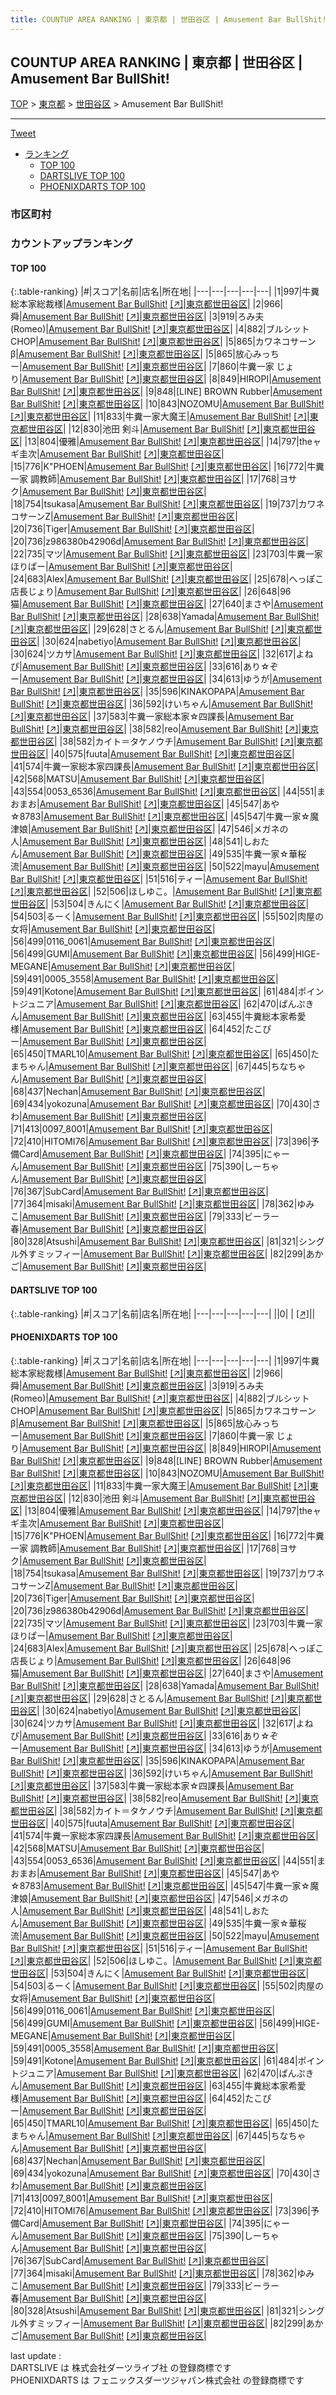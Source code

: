 ```yaml
---
title: COUNTUP AREA RANKING | 東京都 | 世田谷区 | Amusement Bar BullShit!
---
```

## COUNTUP AREA RANKING | 東京都 | 世田谷区 | Amusement Bar BullShit!

[TOP](/darts/rank/) > [東京都](/darts/rank/東京都/) > [世田谷区](/darts/rank/東京都/世田谷区/) > Amusement Bar BullShit!

___

<a href="https://twitter.com/share?ref_src=twsrc%5Etfw" data-text="COUNTUP AREA RANKING | 東京都世田谷区Amusement Bar BullShit!" class="twitter-share-button" data-hashtags="DARTSLIVE,PHOENIXDARTS,darts,ダーツ" data-show-count="false">Tweet</a>

* [ランキング](#カウントアップランキング)
    * [TOP 100](#top-100)
    * [DARTSLIVE TOP 100](#dartslive-top-100)
    * [PHOENIXDARTS TOP 100](#phoenixdarts-top-100)

### 市区町村

<ul>

</ul>

### カウントアップランキング

#### TOP 100



{:.table-ranking}
|#|スコア|名前|店名|所在地|
|---|---|---|---|---|
|1|997|<span class="rank-name-pd">牛糞総本家総裁様</span>|<a href="/darts/rank/shops/45132.html">Amusement Bar BullShit!</a> <a href="https://vs.phoenixdarts.com/jp/shop/shopDetailInfo/s_45132?s_seq=45132">[↗]</a>|<a href="/darts/rank/東京都/世田谷区">東京都世田谷区</a>|
|2|966|<span class="rank-name-pd">舜</span>|<a href="/darts/rank/shops/45132.html">Amusement Bar BullShit!</a> <a href="https://vs.phoenixdarts.com/jp/shop/shopDetailInfo/s_45132?s_seq=45132">[↗]</a>|<a href="/darts/rank/東京都/世田谷区">東京都世田谷区</a>|
|3|919|<span class="rank-name-pd">ろみ夫 (Romeo)</span>|<a href="/darts/rank/shops/45132.html">Amusement Bar BullShit!</a> <a href="https://vs.phoenixdarts.com/jp/shop/shopDetailInfo/s_45132?s_seq=45132">[↗]</a>|<a href="/darts/rank/東京都/世田谷区">東京都世田谷区</a>|
|4|882|<span class="rank-name-pd">ブルシットCHOP</span>|<a href="/darts/rank/shops/45132.html">Amusement Bar BullShit!</a> <a href="https://vs.phoenixdarts.com/jp/shop/shopDetailInfo/s_45132?s_seq=45132">[↗]</a>|<a href="/darts/rank/東京都/世田谷区">東京都世田谷区</a>|
|5|865|<span class="rank-name-pd">カワネコサーンβ</span>|<a href="/darts/rank/shops/45132.html">Amusement Bar BullShit!</a> <a href="https://vs.phoenixdarts.com/jp/shop/shopDetailInfo/s_45132?s_seq=45132">[↗]</a>|<a href="/darts/rank/東京都/世田谷区">東京都世田谷区</a>|
|5|865|<span class="rank-name-pd">放心みっちー</span>|<a href="/darts/rank/shops/45132.html">Amusement Bar BullShit!</a> <a href="https://vs.phoenixdarts.com/jp/shop/shopDetailInfo/s_45132?s_seq=45132">[↗]</a>|<a href="/darts/rank/東京都/世田谷区">東京都世田谷区</a>|
|7|860|<span class="rank-name-pd">牛糞一家 じょり</span>|<a href="/darts/rank/shops/45132.html">Amusement Bar BullShit!</a> <a href="https://vs.phoenixdarts.com/jp/shop/shopDetailInfo/s_45132?s_seq=45132">[↗]</a>|<a href="/darts/rank/東京都/世田谷区">東京都世田谷区</a>|
|8|849|<span class="rank-name-pd">HIROPI</span>|<a href="/darts/rank/shops/45132.html">Amusement Bar BullShit!</a> <a href="https://vs.phoenixdarts.com/jp/shop/shopDetailInfo/s_45132?s_seq=45132">[↗]</a>|<a href="/darts/rank/東京都/世田谷区">東京都世田谷区</a>|
|9|848|<span class="rank-name-pd">[LINE] BROWN Rubber</span>|<a href="/darts/rank/shops/45132.html">Amusement Bar BullShit!</a> <a href="https://vs.phoenixdarts.com/jp/shop/shopDetailInfo/s_45132?s_seq=45132">[↗]</a>|<a href="/darts/rank/東京都/世田谷区">東京都世田谷区</a>|
|10|843|<span class="rank-name-pd">NOZOMU</span>|<a href="/darts/rank/shops/45132.html">Amusement Bar BullShit!</a> <a href="https://vs.phoenixdarts.com/jp/shop/shopDetailInfo/s_45132?s_seq=45132">[↗]</a>|<a href="/darts/rank/東京都/世田谷区">東京都世田谷区</a>|
|11|833|<span class="rank-name-pd">牛糞一家大魔王</span>|<a href="/darts/rank/shops/45132.html">Amusement Bar BullShit!</a> <a href="https://vs.phoenixdarts.com/jp/shop/shopDetailInfo/s_45132?s_seq=45132">[↗]</a>|<a href="/darts/rank/東京都/世田谷区">東京都世田谷区</a>|
|12|830|<span class="rank-name-pd">池田 剣斗</span>|<a href="/darts/rank/shops/45132.html">Amusement Bar BullShit!</a> <a href="https://vs.phoenixdarts.com/jp/shop/shopDetailInfo/s_45132?s_seq=45132">[↗]</a>|<a href="/darts/rank/東京都/世田谷区">東京都世田谷区</a>|
|13|804|<span class="rank-name-pd">優雅</span>|<a href="/darts/rank/shops/45132.html">Amusement Bar BullShit!</a> <a href="https://vs.phoenixdarts.com/jp/shop/shopDetailInfo/s_45132?s_seq=45132">[↗]</a>|<a href="/darts/rank/東京都/世田谷区">東京都世田谷区</a>|
|14|797|<span class="rank-name-pd">theャギ圭次</span>|<a href="/darts/rank/shops/45132.html">Amusement Bar BullShit!</a> <a href="https://vs.phoenixdarts.com/jp/shop/shopDetailInfo/s_45132?s_seq=45132">[↗]</a>|<a href="/darts/rank/東京都/世田谷区">東京都世田谷区</a>|
|15|776|<span class="rank-name-pd">K&quot;PHOEN</span>|<a href="/darts/rank/shops/45132.html">Amusement Bar BullShit!</a> <a href="https://vs.phoenixdarts.com/jp/shop/shopDetailInfo/s_45132?s_seq=45132">[↗]</a>|<a href="/darts/rank/東京都/世田谷区">東京都世田谷区</a>|
|16|772|<span class="rank-name-pd">牛糞一家 調教師</span>|<a href="/darts/rank/shops/45132.html">Amusement Bar BullShit!</a> <a href="https://vs.phoenixdarts.com/jp/shop/shopDetailInfo/s_45132?s_seq=45132">[↗]</a>|<a href="/darts/rank/東京都/世田谷区">東京都世田谷区</a>|
|17|768|<span class="rank-name-pd">ヨサク</span>|<a href="/darts/rank/shops/45132.html">Amusement Bar BullShit!</a> <a href="https://vs.phoenixdarts.com/jp/shop/shopDetailInfo/s_45132?s_seq=45132">[↗]</a>|<a href="/darts/rank/東京都/世田谷区">東京都世田谷区</a>|
|18|754|<span class="rank-name-pd">tsukasa</span>|<a href="/darts/rank/shops/45132.html">Amusement Bar BullShit!</a> <a href="https://vs.phoenixdarts.com/jp/shop/shopDetailInfo/s_45132?s_seq=45132">[↗]</a>|<a href="/darts/rank/東京都/世田谷区">東京都世田谷区</a>|
|19|737|<span class="rank-name-pd">カワネコサーンZ</span>|<a href="/darts/rank/shops/45132.html">Amusement Bar BullShit!</a> <a href="https://vs.phoenixdarts.com/jp/shop/shopDetailInfo/s_45132?s_seq=45132">[↗]</a>|<a href="/darts/rank/東京都/世田谷区">東京都世田谷区</a>|
|20|736|<span class="rank-name-pd">Tiger</span>|<a href="/darts/rank/shops/45132.html">Amusement Bar BullShit!</a> <a href="https://vs.phoenixdarts.com/jp/shop/shopDetailInfo/s_45132?s_seq=45132">[↗]</a>|<a href="/darts/rank/東京都/世田谷区">東京都世田谷区</a>|
|20|736|<span class="rank-name-pd">z986380b42906d</span>|<a href="/darts/rank/shops/45132.html">Amusement Bar BullShit!</a> <a href="https://vs.phoenixdarts.com/jp/shop/shopDetailInfo/s_45132?s_seq=45132">[↗]</a>|<a href="/darts/rank/東京都/世田谷区">東京都世田谷区</a>|
|22|735|<span class="rank-name-pd">マツ</span>|<a href="/darts/rank/shops/45132.html">Amusement Bar BullShit!</a> <a href="https://vs.phoenixdarts.com/jp/shop/shopDetailInfo/s_45132?s_seq=45132">[↗]</a>|<a href="/darts/rank/東京都/世田谷区">東京都世田谷区</a>|
|23|703|<span class="rank-name-pd">牛糞一家ほりぱー</span>|<a href="/darts/rank/shops/45132.html">Amusement Bar BullShit!</a> <a href="https://vs.phoenixdarts.com/jp/shop/shopDetailInfo/s_45132?s_seq=45132">[↗]</a>|<a href="/darts/rank/東京都/世田谷区">東京都世田谷区</a>|
|24|683|<span class="rank-name-pd">Alex</span>|<a href="/darts/rank/shops/45132.html">Amusement Bar BullShit!</a> <a href="https://vs.phoenixdarts.com/jp/shop/shopDetailInfo/s_45132?s_seq=45132">[↗]</a>|<a href="/darts/rank/東京都/世田谷区">東京都世田谷区</a>|
|25|678|<span class="rank-name-pd">へっぽこ店長じょり</span>|<a href="/darts/rank/shops/45132.html">Amusement Bar BullShit!</a> <a href="https://vs.phoenixdarts.com/jp/shop/shopDetailInfo/s_45132?s_seq=45132">[↗]</a>|<a href="/darts/rank/東京都/世田谷区">東京都世田谷区</a>|
|26|648|<span class="rank-name-pd">96猫</span>|<a href="/darts/rank/shops/45132.html">Amusement Bar BullShit!</a> <a href="https://vs.phoenixdarts.com/jp/shop/shopDetailInfo/s_45132?s_seq=45132">[↗]</a>|<a href="/darts/rank/東京都/世田谷区">東京都世田谷区</a>|
|27|640|<span class="rank-name-pd">まさや</span>|<a href="/darts/rank/shops/45132.html">Amusement Bar BullShit!</a> <a href="https://vs.phoenixdarts.com/jp/shop/shopDetailInfo/s_45132?s_seq=45132">[↗]</a>|<a href="/darts/rank/東京都/世田谷区">東京都世田谷区</a>|
|28|638|<span class="rank-name-pd">Yamada</span>|<a href="/darts/rank/shops/45132.html">Amusement Bar BullShit!</a> <a href="https://vs.phoenixdarts.com/jp/shop/shopDetailInfo/s_45132?s_seq=45132">[↗]</a>|<a href="/darts/rank/東京都/世田谷区">東京都世田谷区</a>|
|29|628|<span class="rank-name-pd">さとるん</span>|<a href="/darts/rank/shops/45132.html">Amusement Bar BullShit!</a> <a href="https://vs.phoenixdarts.com/jp/shop/shopDetailInfo/s_45132?s_seq=45132">[↗]</a>|<a href="/darts/rank/東京都/世田谷区">東京都世田谷区</a>|
|30|624|<span class="rank-name-pd">nabetiyo</span>|<a href="/darts/rank/shops/45132.html">Amusement Bar BullShit!</a> <a href="https://vs.phoenixdarts.com/jp/shop/shopDetailInfo/s_45132?s_seq=45132">[↗]</a>|<a href="/darts/rank/東京都/世田谷区">東京都世田谷区</a>|
|30|624|<span class="rank-name-pd">ツカサ</span>|<a href="/darts/rank/shops/45132.html">Amusement Bar BullShit!</a> <a href="https://vs.phoenixdarts.com/jp/shop/shopDetailInfo/s_45132?s_seq=45132">[↗]</a>|<a href="/darts/rank/東京都/世田谷区">東京都世田谷区</a>|
|32|617|<span class="rank-name-pd">よねぴ</span>|<a href="/darts/rank/shops/45132.html">Amusement Bar BullShit!</a> <a href="https://vs.phoenixdarts.com/jp/shop/shopDetailInfo/s_45132?s_seq=45132">[↗]</a>|<a href="/darts/rank/東京都/世田谷区">東京都世田谷区</a>|
|33|616|<span class="rank-name-pd">あり☆ぞー</span>|<a href="/darts/rank/shops/45132.html">Amusement Bar BullShit!</a> <a href="https://vs.phoenixdarts.com/jp/shop/shopDetailInfo/s_45132?s_seq=45132">[↗]</a>|<a href="/darts/rank/東京都/世田谷区">東京都世田谷区</a>|
|34|613|<span class="rank-name-pd">ゆうが</span>|<a href="/darts/rank/shops/45132.html">Amusement Bar BullShit!</a> <a href="https://vs.phoenixdarts.com/jp/shop/shopDetailInfo/s_45132?s_seq=45132">[↗]</a>|<a href="/darts/rank/東京都/世田谷区">東京都世田谷区</a>|
|35|596|<span class="rank-name-pd">KINAKOPAPA</span>|<a href="/darts/rank/shops/45132.html">Amusement Bar BullShit!</a> <a href="https://vs.phoenixdarts.com/jp/shop/shopDetailInfo/s_45132?s_seq=45132">[↗]</a>|<a href="/darts/rank/東京都/世田谷区">東京都世田谷区</a>|
|36|592|<span class="rank-name-pd">けいちゃん</span>|<a href="/darts/rank/shops/45132.html">Amusement Bar BullShit!</a> <a href="https://vs.phoenixdarts.com/jp/shop/shopDetailInfo/s_45132?s_seq=45132">[↗]</a>|<a href="/darts/rank/東京都/世田谷区">東京都世田谷区</a>|
|37|583|<span class="rank-name-pd">牛糞一家総本家☆四課長</span>|<a href="/darts/rank/shops/45132.html">Amusement Bar BullShit!</a> <a href="https://vs.phoenixdarts.com/jp/shop/shopDetailInfo/s_45132?s_seq=45132">[↗]</a>|<a href="/darts/rank/東京都/世田谷区">東京都世田谷区</a>|
|38|582|<span class="rank-name-pd">reo</span>|<a href="/darts/rank/shops/45132.html">Amusement Bar BullShit!</a> <a href="https://vs.phoenixdarts.com/jp/shop/shopDetailInfo/s_45132?s_seq=45132">[↗]</a>|<a href="/darts/rank/東京都/世田谷区">東京都世田谷区</a>|
|38|582|<span class="rank-name-pd">カイト＝タケノウチ</span>|<a href="/darts/rank/shops/45132.html">Amusement Bar BullShit!</a> <a href="https://vs.phoenixdarts.com/jp/shop/shopDetailInfo/s_45132?s_seq=45132">[↗]</a>|<a href="/darts/rank/東京都/世田谷区">東京都世田谷区</a>|
|40|575|<span class="rank-name-pd">fuuta</span>|<a href="/darts/rank/shops/45132.html">Amusement Bar BullShit!</a> <a href="https://vs.phoenixdarts.com/jp/shop/shopDetailInfo/s_45132?s_seq=45132">[↗]</a>|<a href="/darts/rank/東京都/世田谷区">東京都世田谷区</a>|
|41|574|<span class="rank-name-pd">牛糞一家総本家四課長</span>|<a href="/darts/rank/shops/45132.html">Amusement Bar BullShit!</a> <a href="https://vs.phoenixdarts.com/jp/shop/shopDetailInfo/s_45132?s_seq=45132">[↗]</a>|<a href="/darts/rank/東京都/世田谷区">東京都世田谷区</a>|
|42|568|<span class="rank-name-pd">MATSU</span>|<a href="/darts/rank/shops/45132.html">Amusement Bar BullShit!</a> <a href="https://vs.phoenixdarts.com/jp/shop/shopDetailInfo/s_45132?s_seq=45132">[↗]</a>|<a href="/darts/rank/東京都/世田谷区">東京都世田谷区</a>|
|43|554|<span class="rank-name-pd">0053_6536</span>|<a href="/darts/rank/shops/45132.html">Amusement Bar BullShit!</a> <a href="https://vs.phoenixdarts.com/jp/shop/shopDetailInfo/s_45132?s_seq=45132">[↗]</a>|<a href="/darts/rank/東京都/世田谷区">東京都世田谷区</a>|
|44|551|<span class="rank-name-pd">まおまお</span>|<a href="/darts/rank/shops/45132.html">Amusement Bar BullShit!</a> <a href="https://vs.phoenixdarts.com/jp/shop/shopDetailInfo/s_45132?s_seq=45132">[↗]</a>|<a href="/darts/rank/東京都/世田谷区">東京都世田谷区</a>|
|45|547|<span class="rank-name-pd">あや☆8783</span>|<a href="/darts/rank/shops/45132.html">Amusement Bar BullShit!</a> <a href="https://vs.phoenixdarts.com/jp/shop/shopDetailInfo/s_45132?s_seq=45132">[↗]</a>|<a href="/darts/rank/東京都/世田谷区">東京都世田谷区</a>|
|45|547|<span class="rank-name-pd">牛糞一家☆魔津娘</span>|<a href="/darts/rank/shops/45132.html">Amusement Bar BullShit!</a> <a href="https://vs.phoenixdarts.com/jp/shop/shopDetailInfo/s_45132?s_seq=45132">[↗]</a>|<a href="/darts/rank/東京都/世田谷区">東京都世田谷区</a>|
|47|546|<span class="rank-name-pd">メガネの人</span>|<a href="/darts/rank/shops/45132.html">Amusement Bar BullShit!</a> <a href="https://vs.phoenixdarts.com/jp/shop/shopDetailInfo/s_45132?s_seq=45132">[↗]</a>|<a href="/darts/rank/東京都/世田谷区">東京都世田谷区</a>|
|48|541|<span class="rank-name-pd">しおたん</span>|<a href="/darts/rank/shops/45132.html">Amusement Bar BullShit!</a> <a href="https://vs.phoenixdarts.com/jp/shop/shopDetailInfo/s_45132?s_seq=45132">[↗]</a>|<a href="/darts/rank/東京都/世田谷区">東京都世田谷区</a>|
|49|535|<span class="rank-name-pd">牛糞一家☆華桜流</span>|<a href="/darts/rank/shops/45132.html">Amusement Bar BullShit!</a> <a href="https://vs.phoenixdarts.com/jp/shop/shopDetailInfo/s_45132?s_seq=45132">[↗]</a>|<a href="/darts/rank/東京都/世田谷区">東京都世田谷区</a>|
|50|522|<span class="rank-name-pd">mayu</span>|<a href="/darts/rank/shops/45132.html">Amusement Bar BullShit!</a> <a href="https://vs.phoenixdarts.com/jp/shop/shopDetailInfo/s_45132?s_seq=45132">[↗]</a>|<a href="/darts/rank/東京都/世田谷区">東京都世田谷区</a>|
|51|516|<span class="rank-name-pd">ティー</span>|<a href="/darts/rank/shops/45132.html">Amusement Bar BullShit!</a> <a href="https://vs.phoenixdarts.com/jp/shop/shopDetailInfo/s_45132?s_seq=45132">[↗]</a>|<a href="/darts/rank/東京都/世田谷区">東京都世田谷区</a>|
|52|506|<span class="rank-name-pd">ほしゆこ。</span>|<a href="/darts/rank/shops/45132.html">Amusement Bar BullShit!</a> <a href="https://vs.phoenixdarts.com/jp/shop/shopDetailInfo/s_45132?s_seq=45132">[↗]</a>|<a href="/darts/rank/東京都/世田谷区">東京都世田谷区</a>|
|53|504|<span class="rank-name-pd">きんにく</span>|<a href="/darts/rank/shops/45132.html">Amusement Bar BullShit!</a> <a href="https://vs.phoenixdarts.com/jp/shop/shopDetailInfo/s_45132?s_seq=45132">[↗]</a>|<a href="/darts/rank/東京都/世田谷区">東京都世田谷区</a>|
|54|503|<span class="rank-name-pd">るーく</span>|<a href="/darts/rank/shops/45132.html">Amusement Bar BullShit!</a> <a href="https://vs.phoenixdarts.com/jp/shop/shopDetailInfo/s_45132?s_seq=45132">[↗]</a>|<a href="/darts/rank/東京都/世田谷区">東京都世田谷区</a>|
|55|502|<span class="rank-name-pd">肉屋の女将</span>|<a href="/darts/rank/shops/45132.html">Amusement Bar BullShit!</a> <a href="https://vs.phoenixdarts.com/jp/shop/shopDetailInfo/s_45132?s_seq=45132">[↗]</a>|<a href="/darts/rank/東京都/世田谷区">東京都世田谷区</a>|
|56|499|<span class="rank-name-pd">0116_0061</span>|<a href="/darts/rank/shops/45132.html">Amusement Bar BullShit!</a> <a href="https://vs.phoenixdarts.com/jp/shop/shopDetailInfo/s_45132?s_seq=45132">[↗]</a>|<a href="/darts/rank/東京都/世田谷区">東京都世田谷区</a>|
|56|499|<span class="rank-name-pd">GUMI</span>|<a href="/darts/rank/shops/45132.html">Amusement Bar BullShit!</a> <a href="https://vs.phoenixdarts.com/jp/shop/shopDetailInfo/s_45132?s_seq=45132">[↗]</a>|<a href="/darts/rank/東京都/世田谷区">東京都世田谷区</a>|
|56|499|<span class="rank-name-pd">HIGE-MEGANE</span>|<a href="/darts/rank/shops/45132.html">Amusement Bar BullShit!</a> <a href="https://vs.phoenixdarts.com/jp/shop/shopDetailInfo/s_45132?s_seq=45132">[↗]</a>|<a href="/darts/rank/東京都/世田谷区">東京都世田谷区</a>|
|59|491|<span class="rank-name-pd">0005_3558</span>|<a href="/darts/rank/shops/45132.html">Amusement Bar BullShit!</a> <a href="https://vs.phoenixdarts.com/jp/shop/shopDetailInfo/s_45132?s_seq=45132">[↗]</a>|<a href="/darts/rank/東京都/世田谷区">東京都世田谷区</a>|
|59|491|<span class="rank-name-pd">Kotone</span>|<a href="/darts/rank/shops/45132.html">Amusement Bar BullShit!</a> <a href="https://vs.phoenixdarts.com/jp/shop/shopDetailInfo/s_45132?s_seq=45132">[↗]</a>|<a href="/darts/rank/東京都/世田谷区">東京都世田谷区</a>|
|61|484|<span class="rank-name-pd">ポイントジュニア</span>|<a href="/darts/rank/shops/45132.html">Amusement Bar BullShit!</a> <a href="https://vs.phoenixdarts.com/jp/shop/shopDetailInfo/s_45132?s_seq=45132">[↗]</a>|<a href="/darts/rank/東京都/世田谷区">東京都世田谷区</a>|
|62|470|<span class="rank-name-pd">ぱんぷきん</span>|<a href="/darts/rank/shops/45132.html">Amusement Bar BullShit!</a> <a href="https://vs.phoenixdarts.com/jp/shop/shopDetailInfo/s_45132?s_seq=45132">[↗]</a>|<a href="/darts/rank/東京都/世田谷区">東京都世田谷区</a>|
|63|455|<span class="rank-name-pd">牛糞総本家希愛様</span>|<a href="/darts/rank/shops/45132.html">Amusement Bar BullShit!</a> <a href="https://vs.phoenixdarts.com/jp/shop/shopDetailInfo/s_45132?s_seq=45132">[↗]</a>|<a href="/darts/rank/東京都/世田谷区">東京都世田谷区</a>|
|64|452|<span class="rank-name-pd">たこぴー</span>|<a href="/darts/rank/shops/45132.html">Amusement Bar BullShit!</a> <a href="https://vs.phoenixdarts.com/jp/shop/shopDetailInfo/s_45132?s_seq=45132">[↗]</a>|<a href="/darts/rank/東京都/世田谷区">東京都世田谷区</a>|
|65|450|<span class="rank-name-pd">TMARL10</span>|<a href="/darts/rank/shops/45132.html">Amusement Bar BullShit!</a> <a href="https://vs.phoenixdarts.com/jp/shop/shopDetailInfo/s_45132?s_seq=45132">[↗]</a>|<a href="/darts/rank/東京都/世田谷区">東京都世田谷区</a>|
|65|450|<span class="rank-name-pd">たまちゃん</span>|<a href="/darts/rank/shops/45132.html">Amusement Bar BullShit!</a> <a href="https://vs.phoenixdarts.com/jp/shop/shopDetailInfo/s_45132?s_seq=45132">[↗]</a>|<a href="/darts/rank/東京都/世田谷区">東京都世田谷区</a>|
|67|445|<span class="rank-name-pd">ちなちゃん</span>|<a href="/darts/rank/shops/45132.html">Amusement Bar BullShit!</a> <a href="https://vs.phoenixdarts.com/jp/shop/shopDetailInfo/s_45132?s_seq=45132">[↗]</a>|<a href="/darts/rank/東京都/世田谷区">東京都世田谷区</a>|
|68|437|<span class="rank-name-pd">Nechan</span>|<a href="/darts/rank/shops/45132.html">Amusement Bar BullShit!</a> <a href="https://vs.phoenixdarts.com/jp/shop/shopDetailInfo/s_45132?s_seq=45132">[↗]</a>|<a href="/darts/rank/東京都/世田谷区">東京都世田谷区</a>|
|69|434|<span class="rank-name-pd">yokozuna</span>|<a href="/darts/rank/shops/45132.html">Amusement Bar BullShit!</a> <a href="https://vs.phoenixdarts.com/jp/shop/shopDetailInfo/s_45132?s_seq=45132">[↗]</a>|<a href="/darts/rank/東京都/世田谷区">東京都世田谷区</a>|
|70|430|<span class="rank-name-pd">さわ</span>|<a href="/darts/rank/shops/45132.html">Amusement Bar BullShit!</a> <a href="https://vs.phoenixdarts.com/jp/shop/shopDetailInfo/s_45132?s_seq=45132">[↗]</a>|<a href="/darts/rank/東京都/世田谷区">東京都世田谷区</a>|
|71|413|<span class="rank-name-pd">0097_8001</span>|<a href="/darts/rank/shops/45132.html">Amusement Bar BullShit!</a> <a href="https://vs.phoenixdarts.com/jp/shop/shopDetailInfo/s_45132?s_seq=45132">[↗]</a>|<a href="/darts/rank/東京都/世田谷区">東京都世田谷区</a>|
|72|410|<span class="rank-name-pd">HITOMI76</span>|<a href="/darts/rank/shops/45132.html">Amusement Bar BullShit!</a> <a href="https://vs.phoenixdarts.com/jp/shop/shopDetailInfo/s_45132?s_seq=45132">[↗]</a>|<a href="/darts/rank/東京都/世田谷区">東京都世田谷区</a>|
|73|396|<span class="rank-name-pd">予備Card</span>|<a href="/darts/rank/shops/45132.html">Amusement Bar BullShit!</a> <a href="https://vs.phoenixdarts.com/jp/shop/shopDetailInfo/s_45132?s_seq=45132">[↗]</a>|<a href="/darts/rank/東京都/世田谷区">東京都世田谷区</a>|
|74|395|<span class="rank-name-pd">にゃーん</span>|<a href="/darts/rank/shops/45132.html">Amusement Bar BullShit!</a> <a href="https://vs.phoenixdarts.com/jp/shop/shopDetailInfo/s_45132?s_seq=45132">[↗]</a>|<a href="/darts/rank/東京都/世田谷区">東京都世田谷区</a>|
|75|390|<span class="rank-name-pd">しーちゃん</span>|<a href="/darts/rank/shops/45132.html">Amusement Bar BullShit!</a> <a href="https://vs.phoenixdarts.com/jp/shop/shopDetailInfo/s_45132?s_seq=45132">[↗]</a>|<a href="/darts/rank/東京都/世田谷区">東京都世田谷区</a>|
|76|367|<span class="rank-name-pd">SubCard</span>|<a href="/darts/rank/shops/45132.html">Amusement Bar BullShit!</a> <a href="https://vs.phoenixdarts.com/jp/shop/shopDetailInfo/s_45132?s_seq=45132">[↗]</a>|<a href="/darts/rank/東京都/世田谷区">東京都世田谷区</a>|
|77|364|<span class="rank-name-pd">misaki</span>|<a href="/darts/rank/shops/45132.html">Amusement Bar BullShit!</a> <a href="https://vs.phoenixdarts.com/jp/shop/shopDetailInfo/s_45132?s_seq=45132">[↗]</a>|<a href="/darts/rank/東京都/世田谷区">東京都世田谷区</a>|
|78|362|<span class="rank-name-pd">ゆみこ</span>|<a href="/darts/rank/shops/45132.html">Amusement Bar BullShit!</a> <a href="https://vs.phoenixdarts.com/jp/shop/shopDetailInfo/s_45132?s_seq=45132">[↗]</a>|<a href="/darts/rank/東京都/世田谷区">東京都世田谷区</a>|
|79|333|<span class="rank-name-pd">ビーラー春</span>|<a href="/darts/rank/shops/45132.html">Amusement Bar BullShit!</a> <a href="https://vs.phoenixdarts.com/jp/shop/shopDetailInfo/s_45132?s_seq=45132">[↗]</a>|<a href="/darts/rank/東京都/世田谷区">東京都世田谷区</a>|
|80|328|<span class="rank-name-pd">Atsushi</span>|<a href="/darts/rank/shops/45132.html">Amusement Bar BullShit!</a> <a href="https://vs.phoenixdarts.com/jp/shop/shopDetailInfo/s_45132?s_seq=45132">[↗]</a>|<a href="/darts/rank/東京都/世田谷区">東京都世田谷区</a>|
|81|321|<span class="rank-name-pd">シングル外すミッフィー</span>|<a href="/darts/rank/shops/45132.html">Amusement Bar BullShit!</a> <a href="https://vs.phoenixdarts.com/jp/shop/shopDetailInfo/s_45132?s_seq=45132">[↗]</a>|<a href="/darts/rank/東京都/世田谷区">東京都世田谷区</a>|
|82|299|<span class="rank-name-pd">あかご</span>|<a href="/darts/rank/shops/45132.html">Amusement Bar BullShit!</a> <a href="https://vs.phoenixdarts.com/jp/shop/shopDetailInfo/s_45132?s_seq=45132">[↗]</a>|<a href="/darts/rank/東京都/世田谷区">東京都世田谷区</a>|


#### DARTSLIVE TOP 100



{:.table-ranking}
|#|スコア|名前|店名|所在地|
|---|---|---|---|---|
||0|<span class="rank-name-dl"> </span>|<a href="/darts/rank/shops/.html"></a> <a href="">[↗]</a>|<a href="/darts/rank//"></a>|


#### PHOENIXDARTS TOP 100



{:.table-ranking}
|#|スコア|名前|店名|所在地|
|---|---|---|---|---|
|1|997|<span class="rank-name-pd">牛糞総本家総裁様</span>|<a href="/darts/rank/shops/45132.html">Amusement Bar BullShit!</a> <a href="https://vs.phoenixdarts.com/jp/shop/shopDetailInfo/s_45132?s_seq=45132">[↗]</a>|<a href="/darts/rank/東京都/世田谷区">東京都世田谷区</a>|
|2|966|<span class="rank-name-pd">舜</span>|<a href="/darts/rank/shops/45132.html">Amusement Bar BullShit!</a> <a href="https://vs.phoenixdarts.com/jp/shop/shopDetailInfo/s_45132?s_seq=45132">[↗]</a>|<a href="/darts/rank/東京都/世田谷区">東京都世田谷区</a>|
|3|919|<span class="rank-name-pd">ろみ夫 (Romeo)</span>|<a href="/darts/rank/shops/45132.html">Amusement Bar BullShit!</a> <a href="https://vs.phoenixdarts.com/jp/shop/shopDetailInfo/s_45132?s_seq=45132">[↗]</a>|<a href="/darts/rank/東京都/世田谷区">東京都世田谷区</a>|
|4|882|<span class="rank-name-pd">ブルシットCHOP</span>|<a href="/darts/rank/shops/45132.html">Amusement Bar BullShit!</a> <a href="https://vs.phoenixdarts.com/jp/shop/shopDetailInfo/s_45132?s_seq=45132">[↗]</a>|<a href="/darts/rank/東京都/世田谷区">東京都世田谷区</a>|
|5|865|<span class="rank-name-pd">カワネコサーンβ</span>|<a href="/darts/rank/shops/45132.html">Amusement Bar BullShit!</a> <a href="https://vs.phoenixdarts.com/jp/shop/shopDetailInfo/s_45132?s_seq=45132">[↗]</a>|<a href="/darts/rank/東京都/世田谷区">東京都世田谷区</a>|
|5|865|<span class="rank-name-pd">放心みっちー</span>|<a href="/darts/rank/shops/45132.html">Amusement Bar BullShit!</a> <a href="https://vs.phoenixdarts.com/jp/shop/shopDetailInfo/s_45132?s_seq=45132">[↗]</a>|<a href="/darts/rank/東京都/世田谷区">東京都世田谷区</a>|
|7|860|<span class="rank-name-pd">牛糞一家 じょり</span>|<a href="/darts/rank/shops/45132.html">Amusement Bar BullShit!</a> <a href="https://vs.phoenixdarts.com/jp/shop/shopDetailInfo/s_45132?s_seq=45132">[↗]</a>|<a href="/darts/rank/東京都/世田谷区">東京都世田谷区</a>|
|8|849|<span class="rank-name-pd">HIROPI</span>|<a href="/darts/rank/shops/45132.html">Amusement Bar BullShit!</a> <a href="https://vs.phoenixdarts.com/jp/shop/shopDetailInfo/s_45132?s_seq=45132">[↗]</a>|<a href="/darts/rank/東京都/世田谷区">東京都世田谷区</a>|
|9|848|<span class="rank-name-pd">[LINE] BROWN Rubber</span>|<a href="/darts/rank/shops/45132.html">Amusement Bar BullShit!</a> <a href="https://vs.phoenixdarts.com/jp/shop/shopDetailInfo/s_45132?s_seq=45132">[↗]</a>|<a href="/darts/rank/東京都/世田谷区">東京都世田谷区</a>|
|10|843|<span class="rank-name-pd">NOZOMU</span>|<a href="/darts/rank/shops/45132.html">Amusement Bar BullShit!</a> <a href="https://vs.phoenixdarts.com/jp/shop/shopDetailInfo/s_45132?s_seq=45132">[↗]</a>|<a href="/darts/rank/東京都/世田谷区">東京都世田谷区</a>|
|11|833|<span class="rank-name-pd">牛糞一家大魔王</span>|<a href="/darts/rank/shops/45132.html">Amusement Bar BullShit!</a> <a href="https://vs.phoenixdarts.com/jp/shop/shopDetailInfo/s_45132?s_seq=45132">[↗]</a>|<a href="/darts/rank/東京都/世田谷区">東京都世田谷区</a>|
|12|830|<span class="rank-name-pd">池田 剣斗</span>|<a href="/darts/rank/shops/45132.html">Amusement Bar BullShit!</a> <a href="https://vs.phoenixdarts.com/jp/shop/shopDetailInfo/s_45132?s_seq=45132">[↗]</a>|<a href="/darts/rank/東京都/世田谷区">東京都世田谷区</a>|
|13|804|<span class="rank-name-pd">優雅</span>|<a href="/darts/rank/shops/45132.html">Amusement Bar BullShit!</a> <a href="https://vs.phoenixdarts.com/jp/shop/shopDetailInfo/s_45132?s_seq=45132">[↗]</a>|<a href="/darts/rank/東京都/世田谷区">東京都世田谷区</a>|
|14|797|<span class="rank-name-pd">theャギ圭次</span>|<a href="/darts/rank/shops/45132.html">Amusement Bar BullShit!</a> <a href="https://vs.phoenixdarts.com/jp/shop/shopDetailInfo/s_45132?s_seq=45132">[↗]</a>|<a href="/darts/rank/東京都/世田谷区">東京都世田谷区</a>|
|15|776|<span class="rank-name-pd">K&quot;PHOEN</span>|<a href="/darts/rank/shops/45132.html">Amusement Bar BullShit!</a> <a href="https://vs.phoenixdarts.com/jp/shop/shopDetailInfo/s_45132?s_seq=45132">[↗]</a>|<a href="/darts/rank/東京都/世田谷区">東京都世田谷区</a>|
|16|772|<span class="rank-name-pd">牛糞一家 調教師</span>|<a href="/darts/rank/shops/45132.html">Amusement Bar BullShit!</a> <a href="https://vs.phoenixdarts.com/jp/shop/shopDetailInfo/s_45132?s_seq=45132">[↗]</a>|<a href="/darts/rank/東京都/世田谷区">東京都世田谷区</a>|
|17|768|<span class="rank-name-pd">ヨサク</span>|<a href="/darts/rank/shops/45132.html">Amusement Bar BullShit!</a> <a href="https://vs.phoenixdarts.com/jp/shop/shopDetailInfo/s_45132?s_seq=45132">[↗]</a>|<a href="/darts/rank/東京都/世田谷区">東京都世田谷区</a>|
|18|754|<span class="rank-name-pd">tsukasa</span>|<a href="/darts/rank/shops/45132.html">Amusement Bar BullShit!</a> <a href="https://vs.phoenixdarts.com/jp/shop/shopDetailInfo/s_45132?s_seq=45132">[↗]</a>|<a href="/darts/rank/東京都/世田谷区">東京都世田谷区</a>|
|19|737|<span class="rank-name-pd">カワネコサーンZ</span>|<a href="/darts/rank/shops/45132.html">Amusement Bar BullShit!</a> <a href="https://vs.phoenixdarts.com/jp/shop/shopDetailInfo/s_45132?s_seq=45132">[↗]</a>|<a href="/darts/rank/東京都/世田谷区">東京都世田谷区</a>|
|20|736|<span class="rank-name-pd">Tiger</span>|<a href="/darts/rank/shops/45132.html">Amusement Bar BullShit!</a> <a href="https://vs.phoenixdarts.com/jp/shop/shopDetailInfo/s_45132?s_seq=45132">[↗]</a>|<a href="/darts/rank/東京都/世田谷区">東京都世田谷区</a>|
|20|736|<span class="rank-name-pd">z986380b42906d</span>|<a href="/darts/rank/shops/45132.html">Amusement Bar BullShit!</a> <a href="https://vs.phoenixdarts.com/jp/shop/shopDetailInfo/s_45132?s_seq=45132">[↗]</a>|<a href="/darts/rank/東京都/世田谷区">東京都世田谷区</a>|
|22|735|<span class="rank-name-pd">マツ</span>|<a href="/darts/rank/shops/45132.html">Amusement Bar BullShit!</a> <a href="https://vs.phoenixdarts.com/jp/shop/shopDetailInfo/s_45132?s_seq=45132">[↗]</a>|<a href="/darts/rank/東京都/世田谷区">東京都世田谷区</a>|
|23|703|<span class="rank-name-pd">牛糞一家ほりぱー</span>|<a href="/darts/rank/shops/45132.html">Amusement Bar BullShit!</a> <a href="https://vs.phoenixdarts.com/jp/shop/shopDetailInfo/s_45132?s_seq=45132">[↗]</a>|<a href="/darts/rank/東京都/世田谷区">東京都世田谷区</a>|
|24|683|<span class="rank-name-pd">Alex</span>|<a href="/darts/rank/shops/45132.html">Amusement Bar BullShit!</a> <a href="https://vs.phoenixdarts.com/jp/shop/shopDetailInfo/s_45132?s_seq=45132">[↗]</a>|<a href="/darts/rank/東京都/世田谷区">東京都世田谷区</a>|
|25|678|<span class="rank-name-pd">へっぽこ店長じょり</span>|<a href="/darts/rank/shops/45132.html">Amusement Bar BullShit!</a> <a href="https://vs.phoenixdarts.com/jp/shop/shopDetailInfo/s_45132?s_seq=45132">[↗]</a>|<a href="/darts/rank/東京都/世田谷区">東京都世田谷区</a>|
|26|648|<span class="rank-name-pd">96猫</span>|<a href="/darts/rank/shops/45132.html">Amusement Bar BullShit!</a> <a href="https://vs.phoenixdarts.com/jp/shop/shopDetailInfo/s_45132?s_seq=45132">[↗]</a>|<a href="/darts/rank/東京都/世田谷区">東京都世田谷区</a>|
|27|640|<span class="rank-name-pd">まさや</span>|<a href="/darts/rank/shops/45132.html">Amusement Bar BullShit!</a> <a href="https://vs.phoenixdarts.com/jp/shop/shopDetailInfo/s_45132?s_seq=45132">[↗]</a>|<a href="/darts/rank/東京都/世田谷区">東京都世田谷区</a>|
|28|638|<span class="rank-name-pd">Yamada</span>|<a href="/darts/rank/shops/45132.html">Amusement Bar BullShit!</a> <a href="https://vs.phoenixdarts.com/jp/shop/shopDetailInfo/s_45132?s_seq=45132">[↗]</a>|<a href="/darts/rank/東京都/世田谷区">東京都世田谷区</a>|
|29|628|<span class="rank-name-pd">さとるん</span>|<a href="/darts/rank/shops/45132.html">Amusement Bar BullShit!</a> <a href="https://vs.phoenixdarts.com/jp/shop/shopDetailInfo/s_45132?s_seq=45132">[↗]</a>|<a href="/darts/rank/東京都/世田谷区">東京都世田谷区</a>|
|30|624|<span class="rank-name-pd">nabetiyo</span>|<a href="/darts/rank/shops/45132.html">Amusement Bar BullShit!</a> <a href="https://vs.phoenixdarts.com/jp/shop/shopDetailInfo/s_45132?s_seq=45132">[↗]</a>|<a href="/darts/rank/東京都/世田谷区">東京都世田谷区</a>|
|30|624|<span class="rank-name-pd">ツカサ</span>|<a href="/darts/rank/shops/45132.html">Amusement Bar BullShit!</a> <a href="https://vs.phoenixdarts.com/jp/shop/shopDetailInfo/s_45132?s_seq=45132">[↗]</a>|<a href="/darts/rank/東京都/世田谷区">東京都世田谷区</a>|
|32|617|<span class="rank-name-pd">よねぴ</span>|<a href="/darts/rank/shops/45132.html">Amusement Bar BullShit!</a> <a href="https://vs.phoenixdarts.com/jp/shop/shopDetailInfo/s_45132?s_seq=45132">[↗]</a>|<a href="/darts/rank/東京都/世田谷区">東京都世田谷区</a>|
|33|616|<span class="rank-name-pd">あり☆ぞー</span>|<a href="/darts/rank/shops/45132.html">Amusement Bar BullShit!</a> <a href="https://vs.phoenixdarts.com/jp/shop/shopDetailInfo/s_45132?s_seq=45132">[↗]</a>|<a href="/darts/rank/東京都/世田谷区">東京都世田谷区</a>|
|34|613|<span class="rank-name-pd">ゆうが</span>|<a href="/darts/rank/shops/45132.html">Amusement Bar BullShit!</a> <a href="https://vs.phoenixdarts.com/jp/shop/shopDetailInfo/s_45132?s_seq=45132">[↗]</a>|<a href="/darts/rank/東京都/世田谷区">東京都世田谷区</a>|
|35|596|<span class="rank-name-pd">KINAKOPAPA</span>|<a href="/darts/rank/shops/45132.html">Amusement Bar BullShit!</a> <a href="https://vs.phoenixdarts.com/jp/shop/shopDetailInfo/s_45132?s_seq=45132">[↗]</a>|<a href="/darts/rank/東京都/世田谷区">東京都世田谷区</a>|
|36|592|<span class="rank-name-pd">けいちゃん</span>|<a href="/darts/rank/shops/45132.html">Amusement Bar BullShit!</a> <a href="https://vs.phoenixdarts.com/jp/shop/shopDetailInfo/s_45132?s_seq=45132">[↗]</a>|<a href="/darts/rank/東京都/世田谷区">東京都世田谷区</a>|
|37|583|<span class="rank-name-pd">牛糞一家総本家☆四課長</span>|<a href="/darts/rank/shops/45132.html">Amusement Bar BullShit!</a> <a href="https://vs.phoenixdarts.com/jp/shop/shopDetailInfo/s_45132?s_seq=45132">[↗]</a>|<a href="/darts/rank/東京都/世田谷区">東京都世田谷区</a>|
|38|582|<span class="rank-name-pd">reo</span>|<a href="/darts/rank/shops/45132.html">Amusement Bar BullShit!</a> <a href="https://vs.phoenixdarts.com/jp/shop/shopDetailInfo/s_45132?s_seq=45132">[↗]</a>|<a href="/darts/rank/東京都/世田谷区">東京都世田谷区</a>|
|38|582|<span class="rank-name-pd">カイト＝タケノウチ</span>|<a href="/darts/rank/shops/45132.html">Amusement Bar BullShit!</a> <a href="https://vs.phoenixdarts.com/jp/shop/shopDetailInfo/s_45132?s_seq=45132">[↗]</a>|<a href="/darts/rank/東京都/世田谷区">東京都世田谷区</a>|
|40|575|<span class="rank-name-pd">fuuta</span>|<a href="/darts/rank/shops/45132.html">Amusement Bar BullShit!</a> <a href="https://vs.phoenixdarts.com/jp/shop/shopDetailInfo/s_45132?s_seq=45132">[↗]</a>|<a href="/darts/rank/東京都/世田谷区">東京都世田谷区</a>|
|41|574|<span class="rank-name-pd">牛糞一家総本家四課長</span>|<a href="/darts/rank/shops/45132.html">Amusement Bar BullShit!</a> <a href="https://vs.phoenixdarts.com/jp/shop/shopDetailInfo/s_45132?s_seq=45132">[↗]</a>|<a href="/darts/rank/東京都/世田谷区">東京都世田谷区</a>|
|42|568|<span class="rank-name-pd">MATSU</span>|<a href="/darts/rank/shops/45132.html">Amusement Bar BullShit!</a> <a href="https://vs.phoenixdarts.com/jp/shop/shopDetailInfo/s_45132?s_seq=45132">[↗]</a>|<a href="/darts/rank/東京都/世田谷区">東京都世田谷区</a>|
|43|554|<span class="rank-name-pd">0053_6536</span>|<a href="/darts/rank/shops/45132.html">Amusement Bar BullShit!</a> <a href="https://vs.phoenixdarts.com/jp/shop/shopDetailInfo/s_45132?s_seq=45132">[↗]</a>|<a href="/darts/rank/東京都/世田谷区">東京都世田谷区</a>|
|44|551|<span class="rank-name-pd">まおまお</span>|<a href="/darts/rank/shops/45132.html">Amusement Bar BullShit!</a> <a href="https://vs.phoenixdarts.com/jp/shop/shopDetailInfo/s_45132?s_seq=45132">[↗]</a>|<a href="/darts/rank/東京都/世田谷区">東京都世田谷区</a>|
|45|547|<span class="rank-name-pd">あや☆8783</span>|<a href="/darts/rank/shops/45132.html">Amusement Bar BullShit!</a> <a href="https://vs.phoenixdarts.com/jp/shop/shopDetailInfo/s_45132?s_seq=45132">[↗]</a>|<a href="/darts/rank/東京都/世田谷区">東京都世田谷区</a>|
|45|547|<span class="rank-name-pd">牛糞一家☆魔津娘</span>|<a href="/darts/rank/shops/45132.html">Amusement Bar BullShit!</a> <a href="https://vs.phoenixdarts.com/jp/shop/shopDetailInfo/s_45132?s_seq=45132">[↗]</a>|<a href="/darts/rank/東京都/世田谷区">東京都世田谷区</a>|
|47|546|<span class="rank-name-pd">メガネの人</span>|<a href="/darts/rank/shops/45132.html">Amusement Bar BullShit!</a> <a href="https://vs.phoenixdarts.com/jp/shop/shopDetailInfo/s_45132?s_seq=45132">[↗]</a>|<a href="/darts/rank/東京都/世田谷区">東京都世田谷区</a>|
|48|541|<span class="rank-name-pd">しおたん</span>|<a href="/darts/rank/shops/45132.html">Amusement Bar BullShit!</a> <a href="https://vs.phoenixdarts.com/jp/shop/shopDetailInfo/s_45132?s_seq=45132">[↗]</a>|<a href="/darts/rank/東京都/世田谷区">東京都世田谷区</a>|
|49|535|<span class="rank-name-pd">牛糞一家☆華桜流</span>|<a href="/darts/rank/shops/45132.html">Amusement Bar BullShit!</a> <a href="https://vs.phoenixdarts.com/jp/shop/shopDetailInfo/s_45132?s_seq=45132">[↗]</a>|<a href="/darts/rank/東京都/世田谷区">東京都世田谷区</a>|
|50|522|<span class="rank-name-pd">mayu</span>|<a href="/darts/rank/shops/45132.html">Amusement Bar BullShit!</a> <a href="https://vs.phoenixdarts.com/jp/shop/shopDetailInfo/s_45132?s_seq=45132">[↗]</a>|<a href="/darts/rank/東京都/世田谷区">東京都世田谷区</a>|
|51|516|<span class="rank-name-pd">ティー</span>|<a href="/darts/rank/shops/45132.html">Amusement Bar BullShit!</a> <a href="https://vs.phoenixdarts.com/jp/shop/shopDetailInfo/s_45132?s_seq=45132">[↗]</a>|<a href="/darts/rank/東京都/世田谷区">東京都世田谷区</a>|
|52|506|<span class="rank-name-pd">ほしゆこ。</span>|<a href="/darts/rank/shops/45132.html">Amusement Bar BullShit!</a> <a href="https://vs.phoenixdarts.com/jp/shop/shopDetailInfo/s_45132?s_seq=45132">[↗]</a>|<a href="/darts/rank/東京都/世田谷区">東京都世田谷区</a>|
|53|504|<span class="rank-name-pd">きんにく</span>|<a href="/darts/rank/shops/45132.html">Amusement Bar BullShit!</a> <a href="https://vs.phoenixdarts.com/jp/shop/shopDetailInfo/s_45132?s_seq=45132">[↗]</a>|<a href="/darts/rank/東京都/世田谷区">東京都世田谷区</a>|
|54|503|<span class="rank-name-pd">るーく</span>|<a href="/darts/rank/shops/45132.html">Amusement Bar BullShit!</a> <a href="https://vs.phoenixdarts.com/jp/shop/shopDetailInfo/s_45132?s_seq=45132">[↗]</a>|<a href="/darts/rank/東京都/世田谷区">東京都世田谷区</a>|
|55|502|<span class="rank-name-pd">肉屋の女将</span>|<a href="/darts/rank/shops/45132.html">Amusement Bar BullShit!</a> <a href="https://vs.phoenixdarts.com/jp/shop/shopDetailInfo/s_45132?s_seq=45132">[↗]</a>|<a href="/darts/rank/東京都/世田谷区">東京都世田谷区</a>|
|56|499|<span class="rank-name-pd">0116_0061</span>|<a href="/darts/rank/shops/45132.html">Amusement Bar BullShit!</a> <a href="https://vs.phoenixdarts.com/jp/shop/shopDetailInfo/s_45132?s_seq=45132">[↗]</a>|<a href="/darts/rank/東京都/世田谷区">東京都世田谷区</a>|
|56|499|<span class="rank-name-pd">GUMI</span>|<a href="/darts/rank/shops/45132.html">Amusement Bar BullShit!</a> <a href="https://vs.phoenixdarts.com/jp/shop/shopDetailInfo/s_45132?s_seq=45132">[↗]</a>|<a href="/darts/rank/東京都/世田谷区">東京都世田谷区</a>|
|56|499|<span class="rank-name-pd">HIGE-MEGANE</span>|<a href="/darts/rank/shops/45132.html">Amusement Bar BullShit!</a> <a href="https://vs.phoenixdarts.com/jp/shop/shopDetailInfo/s_45132?s_seq=45132">[↗]</a>|<a href="/darts/rank/東京都/世田谷区">東京都世田谷区</a>|
|59|491|<span class="rank-name-pd">0005_3558</span>|<a href="/darts/rank/shops/45132.html">Amusement Bar BullShit!</a> <a href="https://vs.phoenixdarts.com/jp/shop/shopDetailInfo/s_45132?s_seq=45132">[↗]</a>|<a href="/darts/rank/東京都/世田谷区">東京都世田谷区</a>|
|59|491|<span class="rank-name-pd">Kotone</span>|<a href="/darts/rank/shops/45132.html">Amusement Bar BullShit!</a> <a href="https://vs.phoenixdarts.com/jp/shop/shopDetailInfo/s_45132?s_seq=45132">[↗]</a>|<a href="/darts/rank/東京都/世田谷区">東京都世田谷区</a>|
|61|484|<span class="rank-name-pd">ポイントジュニア</span>|<a href="/darts/rank/shops/45132.html">Amusement Bar BullShit!</a> <a href="https://vs.phoenixdarts.com/jp/shop/shopDetailInfo/s_45132?s_seq=45132">[↗]</a>|<a href="/darts/rank/東京都/世田谷区">東京都世田谷区</a>|
|62|470|<span class="rank-name-pd">ぱんぷきん</span>|<a href="/darts/rank/shops/45132.html">Amusement Bar BullShit!</a> <a href="https://vs.phoenixdarts.com/jp/shop/shopDetailInfo/s_45132?s_seq=45132">[↗]</a>|<a href="/darts/rank/東京都/世田谷区">東京都世田谷区</a>|
|63|455|<span class="rank-name-pd">牛糞総本家希愛様</span>|<a href="/darts/rank/shops/45132.html">Amusement Bar BullShit!</a> <a href="https://vs.phoenixdarts.com/jp/shop/shopDetailInfo/s_45132?s_seq=45132">[↗]</a>|<a href="/darts/rank/東京都/世田谷区">東京都世田谷区</a>|
|64|452|<span class="rank-name-pd">たこぴー</span>|<a href="/darts/rank/shops/45132.html">Amusement Bar BullShit!</a> <a href="https://vs.phoenixdarts.com/jp/shop/shopDetailInfo/s_45132?s_seq=45132">[↗]</a>|<a href="/darts/rank/東京都/世田谷区">東京都世田谷区</a>|
|65|450|<span class="rank-name-pd">TMARL10</span>|<a href="/darts/rank/shops/45132.html">Amusement Bar BullShit!</a> <a href="https://vs.phoenixdarts.com/jp/shop/shopDetailInfo/s_45132?s_seq=45132">[↗]</a>|<a href="/darts/rank/東京都/世田谷区">東京都世田谷区</a>|
|65|450|<span class="rank-name-pd">たまちゃん</span>|<a href="/darts/rank/shops/45132.html">Amusement Bar BullShit!</a> <a href="https://vs.phoenixdarts.com/jp/shop/shopDetailInfo/s_45132?s_seq=45132">[↗]</a>|<a href="/darts/rank/東京都/世田谷区">東京都世田谷区</a>|
|67|445|<span class="rank-name-pd">ちなちゃん</span>|<a href="/darts/rank/shops/45132.html">Amusement Bar BullShit!</a> <a href="https://vs.phoenixdarts.com/jp/shop/shopDetailInfo/s_45132?s_seq=45132">[↗]</a>|<a href="/darts/rank/東京都/世田谷区">東京都世田谷区</a>|
|68|437|<span class="rank-name-pd">Nechan</span>|<a href="/darts/rank/shops/45132.html">Amusement Bar BullShit!</a> <a href="https://vs.phoenixdarts.com/jp/shop/shopDetailInfo/s_45132?s_seq=45132">[↗]</a>|<a href="/darts/rank/東京都/世田谷区">東京都世田谷区</a>|
|69|434|<span class="rank-name-pd">yokozuna</span>|<a href="/darts/rank/shops/45132.html">Amusement Bar BullShit!</a> <a href="https://vs.phoenixdarts.com/jp/shop/shopDetailInfo/s_45132?s_seq=45132">[↗]</a>|<a href="/darts/rank/東京都/世田谷区">東京都世田谷区</a>|
|70|430|<span class="rank-name-pd">さわ</span>|<a href="/darts/rank/shops/45132.html">Amusement Bar BullShit!</a> <a href="https://vs.phoenixdarts.com/jp/shop/shopDetailInfo/s_45132?s_seq=45132">[↗]</a>|<a href="/darts/rank/東京都/世田谷区">東京都世田谷区</a>|
|71|413|<span class="rank-name-pd">0097_8001</span>|<a href="/darts/rank/shops/45132.html">Amusement Bar BullShit!</a> <a href="https://vs.phoenixdarts.com/jp/shop/shopDetailInfo/s_45132?s_seq=45132">[↗]</a>|<a href="/darts/rank/東京都/世田谷区">東京都世田谷区</a>|
|72|410|<span class="rank-name-pd">HITOMI76</span>|<a href="/darts/rank/shops/45132.html">Amusement Bar BullShit!</a> <a href="https://vs.phoenixdarts.com/jp/shop/shopDetailInfo/s_45132?s_seq=45132">[↗]</a>|<a href="/darts/rank/東京都/世田谷区">東京都世田谷区</a>|
|73|396|<span class="rank-name-pd">予備Card</span>|<a href="/darts/rank/shops/45132.html">Amusement Bar BullShit!</a> <a href="https://vs.phoenixdarts.com/jp/shop/shopDetailInfo/s_45132?s_seq=45132">[↗]</a>|<a href="/darts/rank/東京都/世田谷区">東京都世田谷区</a>|
|74|395|<span class="rank-name-pd">にゃーん</span>|<a href="/darts/rank/shops/45132.html">Amusement Bar BullShit!</a> <a href="https://vs.phoenixdarts.com/jp/shop/shopDetailInfo/s_45132?s_seq=45132">[↗]</a>|<a href="/darts/rank/東京都/世田谷区">東京都世田谷区</a>|
|75|390|<span class="rank-name-pd">しーちゃん</span>|<a href="/darts/rank/shops/45132.html">Amusement Bar BullShit!</a> <a href="https://vs.phoenixdarts.com/jp/shop/shopDetailInfo/s_45132?s_seq=45132">[↗]</a>|<a href="/darts/rank/東京都/世田谷区">東京都世田谷区</a>|
|76|367|<span class="rank-name-pd">SubCard</span>|<a href="/darts/rank/shops/45132.html">Amusement Bar BullShit!</a> <a href="https://vs.phoenixdarts.com/jp/shop/shopDetailInfo/s_45132?s_seq=45132">[↗]</a>|<a href="/darts/rank/東京都/世田谷区">東京都世田谷区</a>|
|77|364|<span class="rank-name-pd">misaki</span>|<a href="/darts/rank/shops/45132.html">Amusement Bar BullShit!</a> <a href="https://vs.phoenixdarts.com/jp/shop/shopDetailInfo/s_45132?s_seq=45132">[↗]</a>|<a href="/darts/rank/東京都/世田谷区">東京都世田谷区</a>|
|78|362|<span class="rank-name-pd">ゆみこ</span>|<a href="/darts/rank/shops/45132.html">Amusement Bar BullShit!</a> <a href="https://vs.phoenixdarts.com/jp/shop/shopDetailInfo/s_45132?s_seq=45132">[↗]</a>|<a href="/darts/rank/東京都/世田谷区">東京都世田谷区</a>|
|79|333|<span class="rank-name-pd">ビーラー春</span>|<a href="/darts/rank/shops/45132.html">Amusement Bar BullShit!</a> <a href="https://vs.phoenixdarts.com/jp/shop/shopDetailInfo/s_45132?s_seq=45132">[↗]</a>|<a href="/darts/rank/東京都/世田谷区">東京都世田谷区</a>|
|80|328|<span class="rank-name-pd">Atsushi</span>|<a href="/darts/rank/shops/45132.html">Amusement Bar BullShit!</a> <a href="https://vs.phoenixdarts.com/jp/shop/shopDetailInfo/s_45132?s_seq=45132">[↗]</a>|<a href="/darts/rank/東京都/世田谷区">東京都世田谷区</a>|
|81|321|<span class="rank-name-pd">シングル外すミッフィー</span>|<a href="/darts/rank/shops/45132.html">Amusement Bar BullShit!</a> <a href="https://vs.phoenixdarts.com/jp/shop/shopDetailInfo/s_45132?s_seq=45132">[↗]</a>|<a href="/darts/rank/東京都/世田谷区">東京都世田谷区</a>|
|82|299|<span class="rank-name-pd">あかご</span>|<a href="/darts/rank/shops/45132.html">Amusement Bar BullShit!</a> <a href="https://vs.phoenixdarts.com/jp/shop/shopDetailInfo/s_45132?s_seq=45132">[↗]</a>|<a href="/darts/rank/東京都/世田谷区">東京都世田谷区</a>|


<div class="footer border-top border-gray-light mt-5 pt-3 text-right text-gray">
    last update : <span style="font-weight: italic" id="foot_last_modified"></span><br />
    DARTSLIVE は 株式会社ダーツライブ社 の登録商標です<br />
    PHOENIXDARTS は フェニックスダーツジャパン株式会社 の登録商標です<br />
</div>

<script src="https://cdnjs.cloudflare.com/ajax/libs/jquery.tablesorter/2.31.3/js/jquery.tablesorter.min.js" integrity="sha512-qzgd5cYSZcosqpzpn7zF2ZId8f/8CHmFKZ8j7mU4OUXTNRd5g+ZHBPsgKEwoqxCtdQvExE5LprwwPAgoicguNg==" crossorigin="anonymous" referrerpolicy="no-referrer"></script>
<link rel="stylesheet" href="https://cdnjs.cloudflare.com/ajax/libs/jquery.tablesorter/2.31.3/css/theme.default.min.css" integrity="sha512-wghhOJkjQX0Lh3NSWvNKeZ0ZpNn+SPVXX1Qyc9OCaogADktxrBiBdKGDoqVUOyhStvMBmJQ8ZdMHiR3wuEq8+w==" crossorigin="anonymous" referrerpolicy="no-referrer" />
<script>
$(function() {
    $(".table-ranking").tablesorter({sortList:[[0, 0]]});
    $("#foot_last_modified").text(formatDate(new Date(document.lastModified), 'yyyy-MM-dd HH:mm:ss'));
});
</script>

<script async src="https://platform.twitter.com/widgets.js" charset="utf-8"></script>